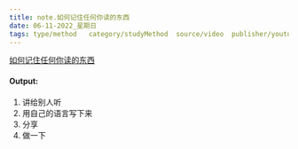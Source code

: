```yaml
---
title: note.如何记住任何你读的东西
date: 06-11-2022_星期日
tags: type/method   category/studyMethod  source/video  publisher/youtube
---
```


[如何记住任何你读的东西](https://youtu.be/FzlMgwFGddk)

#### Output: 
1. 讲给别人听
2. 用自己的语言写下来
3. 分享
4. 做一下